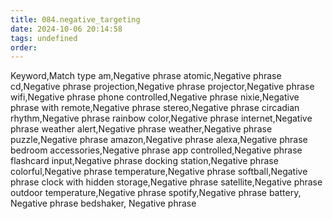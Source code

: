```yaml
---
title: 084.negative_targeting
date: 2024-10-06 20:14:58
tags: undefined
order: 
---
```

Keyword,Match type
am,Negative phrase
atomic,Negative phrase
cd,Negative phrase
projection,Negative phrase
projector,Negative phrase
wifi,Negative phrase
phone controlled,Negative phrase
nixie,Negative phrase
with remote,Negative phrase
stereo,Negative phrase
circadian rhythm,Negative phrase
rainbow color,Negative phrase
internet,Negative phrase
weather alert,Negative phrase
weather,Negative phrase
puzzle,Negative phrase
amazon,Negative phrase
alexa,Negative phrase
bedroom accessories,Negative phrase
app controlled,Negative phrase
flashcard input,Negative phrase
docking station,Negative phrase
colorful,Negative phrase
temperature,Negative phrase
softball,Negative phrase
clock with hidden storage,Negative phrase
satellite,Negative phrase
outdoor temperature,Negative phrase
spotify,Negative phrase
battery, Negative phrase
bedshaker, Negative phrase
